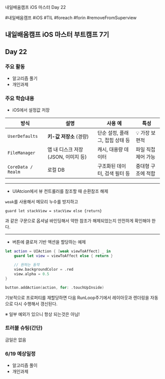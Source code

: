 
내일배움캠프 iOS 마스터 Day 22

#내일배움캠프 #iOS #TIL #foreach #forin #removeFromSuperview

## 내일배움캠프 iOS 마스터 부트캠프 7기

## Day 22

### 주요 활동
- 알고리즘 풀기
- 개인과제

### 주요 학습내용

- iOS에서 설정값 저장

| 방식                 | 설명                       | 사용 예                | 특성          |
| ------------------ | ------------------------ | ------------------- | ----------- |
| `UserDefaults`     | **키-값 저장소** (경량)         | 단순 설정, 플래그, 접힘 상태 등 | 💡 가장 보편적   |
| `FileManager`      | 앱 내 디스크 저장 (JSON, 이미지 등) | 캐시, 대용량 데이터         | 파일 직접 제어 가능 |
| `CoreData / Realm` | 로컬 DB                    | 구조화된 데이터, 검색 필터 등   | 중대형 구조에 적합  |

---

- UIAtcion에서 뷰 컨트롤러를 참조할 때 순환참조 해제

`weak`를 사용해서 메모리 누수를 방지하고

`guard let stackView = stacView else {return}`

과 같은 구문으로 옵셔널 바인딩해서 약한 참조가 해제되었는지 안전하게 확인해야 한다.

---

- 버튼에 클로저 기반 액션을 할당하는 예제

```swift
let action = UIAction { [weak viewToAffect] _ in
    guard let view = viewToAffect else { return }

    // 원하는 동작
    view.backgroundColor = .red
    view.alpha = 0.5
}

button.addAction(action, for: .touchUpInside)

```

기보적으로 프로퍼티를 재할당하면 다음 RunLoop주기에서 레이아웃과 렌더링을 자동으로 다시 수행해서 갱신된다.

※ 일부 예외가 있으니 항상 되는것은 아님!

### 트러블 슈팅(간단)
금일은 없음



### 6/19 예상일정

- 알고리즘 풀이
- 개인과제



